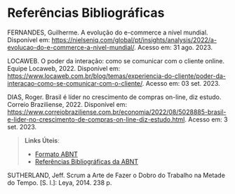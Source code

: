 # Referências Bibliográficas

FERNANDES, Guilherme. A evolução do e-commerce a nível mundial. Disponível em: https://nielseniq.com/global/pt/insights/analysis/2022/a-evolucao-do-e-commerce-a-nivel-mundial/. Acesso em: 31 ago. 2023.


LOCAWEB. O poder da interação: como se comunicar com o cliente online.  Equipe Locaweb, 2022. Disponível em: 
https://www.locaweb.com.br/blog/temas/experiencia-do-cliente/poder-da-interacao-como-se-comunicar-com-o-cliente/. Acesso em: 03 set. 2023.

DIAS, Roger. Brasil é líder no crescimento de compras on-line, diz estudo. Correio Braziliense, 2022. Disponível em: 
https://www.correiobraziliense.com.br/economia/2022/08/5028885-brasil-e-lider-no-crescimento-de-compras-on-line-diz-estudo.html. Acesso em: 3 set. 2023.


> **Links Úteis**:
> - [Formato ABNT](https://www.normastecnicas.com/abnt/)
> - [Referências Bibliográficas da ABNT](https://comunidade.rockcontent.com/referencia-bibliografica-abnt/)

SUTHERLAND, Jeff. Scrum a Arte de Fazer o Dobro do Trabalho na Metade do Tempo. [S. l.]: Leya, 2014. 238 p.
